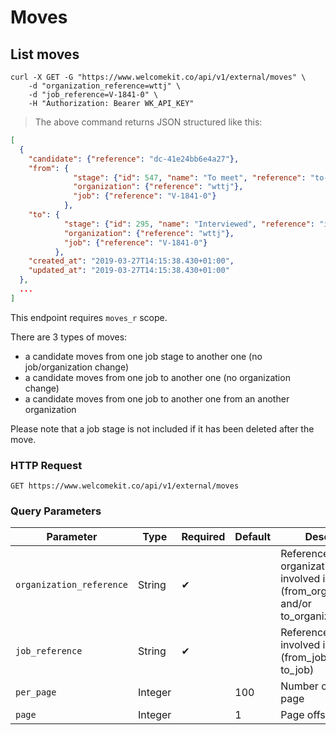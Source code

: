 # Moves

## List moves

```shell
curl -X GET -G "https://www.welcomekit.co/api/v1/external/moves" \
    -d "organization_reference=wttj" \
    -d "job_reference=V-1841-0" \
    -H "Authorization: Bearer WK_API_KEY"
```

> The above command returns JSON structured like this:

```json
[
  {
    "candidate": {"reference": "dc-41e24bb6e4a27"},
    "from": {
              "stage": {"id": 547, "name": "To meet", "reference": "to-meet"},
              "organization": {"reference": "wttj"},
              "job": {"reference": "V-1841-0"}
            },
    "to": {
            "stage": {"id": 295, "name": "Interviewed", "reference": "interviewed"},
            "organization": {"reference": "wttj"},
            "job": {"reference": "V-1841-0"}
          },
    "created_at": "2019-03-27T14:15:38.430+01:00",
    "updated_at": "2019-03-27T14:15:38.430+01:00"
  },
  ...
]
```

<aside class="notice">
This endpoint requires <code>moves_r</code> scope.
</aside>

There are 3 types of moves:

* a candidate moves from one job stage to another one (no job/organization change)
* a candidate moves from one job to another one (no organization change)
* a candidate moves from one job to another one from an another organization

Please note that a job stage is not included if it has been deleted after the move.

### HTTP Request

`GET https://www.welcomekit.co/api/v1/external/moves`

### Query Parameters

Parameter | Type | Required | Default | Description | Example
--- | --- | --- | --- | --- | ---
`organization_reference` | String | ✔ | | Reference of an organization/company involved in the move (from_organization and/or to_organization) | aEioU123
`job_reference` | String | ✔ | | Reference of a job involved in the move (from_job and/or to_job) | aEioU123
`per_page` | Integer | | 100 | Number of jobs per page |
`page` | Integer | | 1 | Page offset |
